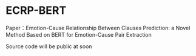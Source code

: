 # ECRP-BERT

Paper：Emotion-Cause Relationship Between Clauses Prediction: a Novel Method Based on BERT for Emotion-Cause Pair Extraction

Source code will be public at soon
